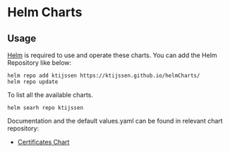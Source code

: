 # Helm Charts
## Usage
[Helm](helm.sh) is required to use and operate these charts. You can add the Helm Repository like below:
```
helm repo add ktijssen https://ktijssen.github.io/helmCharts/
helm repo update
```

To list all the available charts.
```
helm searh repo ktijssen
```


Documentation and the default values.yaml can be found in relevant chart repository:

* [Certificates Chart](https://github.com/ktijssen/helmCharts/tree/main/charts/certificates)

